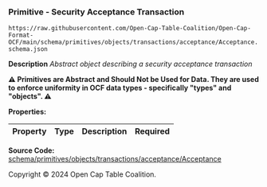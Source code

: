 ### Primitive - Security Acceptance Transaction

`https://raw.githubusercontent.com/Open-Cap-Table-Coalition/Open-Cap-Format-OCF/main/schema/primitives/objects/transactions/acceptance/Acceptance.schema.json`

**Description** _Abstract object describing a security acceptance transaction_

**:warning: Primitives are Abstract and Should Not be Used for Data. They are used to enforce uniformity in OCF data types - specifically "types" and "objects". :warning:**

**Properties:**

| Property | Type | Description | Required |
| -------- | ---- | ----------- | -------- |

**Source Code:** [schema/primitives/objects/transactions/acceptance/Acceptance](../../../../../../../schema/primitives/objects/transactions/acceptance/Acceptance.schema.json)

Copyright © 2024 Open Cap Table Coalition.
